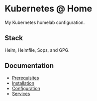 # Kubernetes @ Home

My Kubernetes homelab configuration.

## Stack

Helm, Helmfile, Sops, and GPG.

## Documentation

- [Prerequisites](docs/prerequisites/prerequisites.md)
- [Installation](docs/installation/installation.md)
- [Configuration](docs/configuration/configuration.md)
- [Services](docs/services/services.md)
